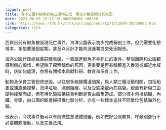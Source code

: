 ```yaml
---
layout: post
title: 海洋公園料鯨魚新傷口硬物造成　需至少數星期分析死因
date: 2023-08-03 15:17:18.000000000 +08:00
link: https://news.rthk.hk/rthk/ch/component/k2/1711899-20230803.htm
categories: rthk
---
```


西貢日前有鯨魚被發現死亡事件，海洋公園表示初步完成解剖工作，但仍需要化驗樣本，相信要幾個星期，甚至以月計才能向漁護署提交死因報告。

海洋公園行政總裁黃嗣輝表說，一直跟進鯨魚不幸死亡的事件，整個團隊和公園都感到傷心惋惜，希望除了探索鯨魚的死因，更重要是再有鯨豚進入香港或鄰近水域時，該如何處理，亦將有關樣本貢獻科研、教育和保育工作。

動物及保育主管祝效忠說，以往很多鯨豚擱淺個案，與人類三種活動相關，包括船隻或螺旋槳撞擊，海洋垃圾、漁網阻礙，以及受感染或內在病變。鯨魚有新傷口由硬物撞擊而成，但有待化驗結構綜合判斷是否由船隻造成。部分樣本包括組織、內臟、骨頭，由公園的斷層掃描機化驗分析，亦有一些樣本送往不同單位包括海外化驗。

他表示，今次事件後可以有前瞻性想法或借鑒，例如做好公衆教育、呼籲別進行不必要觀鯨活動，以及完善法規。
